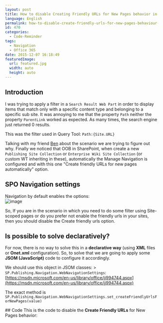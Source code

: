 ```yaml
---
layout: post
title: How to disable Creating Friendly URLs for New Pages behavior in SharePoint 2013 / Office 365 using JSOM
language: English
permalink: how-to-disable-create-friendly-urls-for-new-pages-behaviour-in-sharepoint-2013-office-365
id: 470
categories:
  - Code-Reminder
tags:
  - Navigation
  - Office 365
date: 2015-12-07 16:18:49
featuredImage: 
  url: featured.jpg
  width: auto
  height: auto
---
```


## Introduction
I was trying to apply a filter in a `Search Result Web Part` in order to display items that match only with a specific content type and belonging to a specific sub site. 
It was annoying to me that the property `Path` neither the property `ParentLink` worked as expected. As many times, the search engine just returned 0 results.

This was the filter used in Query Tool: `Path:{Site.URL}`

Talking with my friend [Ben](https://twitter.com/BenCernuda) about the scenario we are trying to figure out why. Finally we noticed that OOB in SharePoint, when create a new `Publishing Site Collection` or `Enterprise Wiki Site Collection` (or custom WT inheriting in these), automatically the Manage Navigation is configured and with this one "Create friendly URLs for new pages automatically" option.

## SPO Navigation settings
Navigation by default enables the options:  
![image](./image1.png)  

So, If you are in the scenario in which you need to do some filter using Site-scoped pages or do you prefer not enable the friendly urls in your sites, then you should disable the Create friendly urls option.  

## Is possible to solve declaratively?
For now, there is no way to solve this in a **declarative way** (using **XML** files or **Onet.xml** configuration). So, to solve that we are going to apply some **JSOM (JavaScript)** code to configure it accordingly.  

We should use this object in JSOM classes:  > 
`SP.Publishing.Navigation.WebNavigationSettings`: [https://msdn.microsoft.com/en-us/library/office/jj994744.aspx](https://msdn.microsoft.com/en-us/library/office/jj994744.aspx)  

The exact method is `SP.Publishing.Navigation.WebNavigationSettings.set_createFriendlyUrlsForNewPages(value)`

## Code
This is the code to disable the **Create Friendly URLs** for New Pages behavior:  
<script src="https://gist.github.com/jquintozamora/f98af80d59bbc7004d0c.js"></script> 
